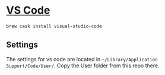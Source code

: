 # [VS Code](https://code.visualstudio.com/)

```sh
brew cask install visual-studio-code
```

## Settings

The settings for vs code are located in `~/Library/Application Support/Code/User/`. Copy the User folder from this repo there.

